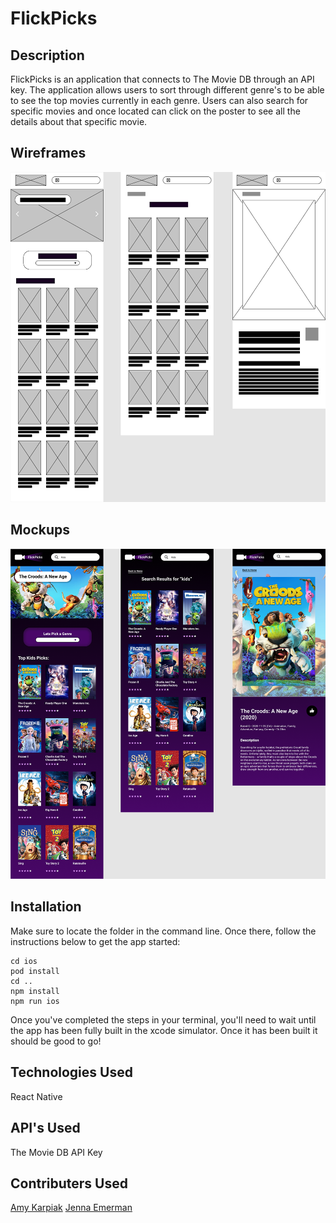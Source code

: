 # FlickPicks

## Description

FlickPicks is an application that connects to The Movie DB through an API key. The application allows users to sort through different genre's to be able to see the top movies currently in each genre. Users can also search for specific movies and once located can click on the poster to see all the details about that specific movie.

## Wireframes

<img src="src/imgs/wireframes.png">

## Mockups

<img src="src/imgs/mockups.png">

## Installation

Make sure to locate the folder in the command line. Once there, follow the instructions below to get the app started:

```
cd ios
pod install
cd ..
npm install
npm run ios
```

Once you've completed the steps in your terminal, you'll need to wait until the app has been fully built in the xcode simulator. Once it has been built it should be good to go!

## Technologies Used

React Native

## API's Used

The Movie DB API Key

## Contributers Used

[Amy Karpiak](https://github.com/amykarpiak)
[Jenna Emerman](https://github.com/jenna-mae)

